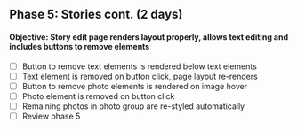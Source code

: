 ## Phase 5: Stories cont. (2 days)

#### Objective: Story edit page renders layout properly, allows text editing and includes buttons to remove elements
- [ ] Button to remove text elements is rendered below text elements
- [ ] Text element is removed on button click, page layout re-renders
- [ ] Button to remove photo elements is rendered on image hover
- [ ] Photo element is removed on button click
- [ ] Remaining photos in photo group are re-styled automatically
- [ ] Review phase 5
